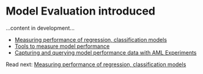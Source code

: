 # Model Evaluation introduced

...content in development...

- [Measuring performance of regression, classification models](./measure-performance-regression-classification.md)
- [Tools to measure model performance](./measure-model-performance.md)
- [Capturing and querying model performance data with AML Experiments](./capture-query-model-performance-with-aml-experiments.md)



Read next: [Measuring performance of regression, classification models](./measure-performance-regression-classification.md)